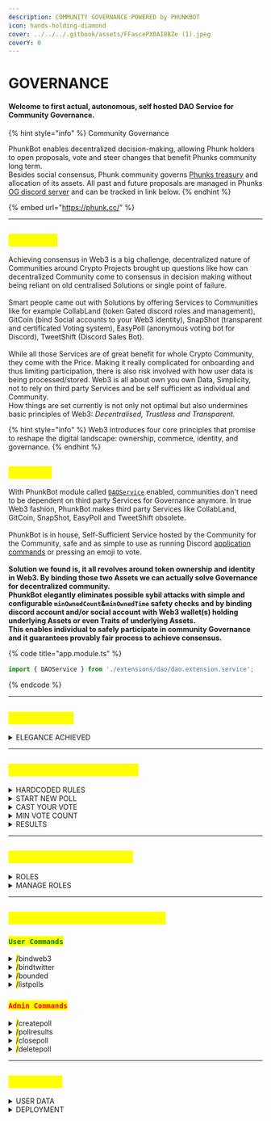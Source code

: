 ```yaml
---
description: COMMUNITY GOVERNANCE POWERED by PHUNKBOT
icon: hands-holding-diamond
cover: ../../../.gitbook/assets/FFascePX0AI8BZe (1).jpeg
coverY: 0
---
```


# GOVERNANCE

#### Welcome to first actual, autonomous, self hosted DAO Service for Community Governance.

{% hint style="info" %}
Community Governance

PhunkBot enables decentralized decision-making, allowing Phunk holders to open proposals, vote and steer changes that benefit Phunks community long term. \
Besides social consensus, Phunk community governs [Phunks treasury](https://etherscan.io/address/0x61f874551c69f0E40c9f55219107B408C989aDEc) and allocation of its assets. All past and future proposals are managed in Phunks [OG discord server](https://discord.gg/6DadnVRwVY) and can be tracked in link below.&#x20;
{% endhint %}

{% embed url="https://phunk.cc/" %}

***

## <mark style="color:yellow;">`Challenge`</mark>

Achieving consensus in Web3 is a big challenge, decentralized nature of Communities around Crypto Projects brought up questions like how can decentralized Community come to consensus in decision making without being reliant on old centralised Solutions or single point of failure. \
\
Smart people came out with Solutions by offering Services to Communities like for example CollabLand (token Gated discord roles and management), GitCoin (bind Social accounts to your Web3 identity), SnapShot (transparent and certificated Voting system), EasyPoll (anonymous voting bot for Discord), TweetShift (Discord Sales Bot). \
\
While all those Services are of great benefit for whole Crypto Community, they come with the Price. Making it really complicated for onboarding and thus limiting participation, there is also risk involved with how user data is being processed/stored. Web3 is all about own you own Data, Simplicity, not to rely on third party Services and be self sufficient as individual and Community. \
How things are set currently is not only not optimal but also undermines basic principles of Web3: _Decentralised, Trustless and Transparent._&#x20;

{% hint style="info" %}
Web3 introduces four core principles that promise to reshape the digital landscape: ownership, commerce, identity, and governance.
{% endhint %}

## <mark style="color:yellow;">`Solution`</mark>

With PhunkBot module called [`DAOService`](features.md) enabled, communities don't need to be dependent on third party Services for Governance anymore. In true Web3 fashion, PhunkBot makes third party Services like CollabLand, GitCoin, SnapShot, EasyPoll and TweetShift obsolete. \
\
PhunkBot is in house, Self-Sufficient Service hosted by the Community for the Community, safe and as simple to use as running Discord [application commands](governance.md#daoservice-commands-explained) or pressing an emoji to vote.\
\
**Solution we found is, it all revolves around token ownership and identity in Web3. By binding those two Assets we can actually solve Governance for decentralized community.**\
**PhunkBot elegantly eliminates possible sybil attacks with simple and configurable `minOwnedCount`&`minOwnedTime` safety checks and by binding discord account and/or social account with Web3 wallet(s) holding underlying Assets or even Traits of underlying Assets.** \
**This enables individual to safely participate in community Governance and it guarantees provably fair process to achieve consensus.**&#x20;

{% code title="app.module.ts" %}
```typescript
import { DAOService } from './extensions/dao/dao.extension.service';
```
{% endcode %}

***

## <mark style="color:yellow;">`Sybil Attack`</mark>

<details>

<summary>ELEGANCE ACHIEVED</summary>

Hardly any Community in Crypto is immune to [Sybil Attack](https://en.wikipedia.org/wiki/Sybil_attack) especially where individuals can exploit Governance system to their monetary advantage.

We at Phunks Community, while exploring best ways to Achieve consensus for Proposals came to conclusion that [current system](governance.md#challenge) if flawed and undermines basic Principles of Web3.&#x20;

We found a new, better way to Govern decentralized Community by utilising already available ideas and tools into Simple yet powerful way.

We enabled PhunkBot to serve as autonomous, trustless Bot that elegantly eliminates Sybil in dynamic and configurable setup. &#x20;

{% code title="config.ts" %}
```typescript
      minOwnedCount: 1,
      minOwnedTime: 15, // in days
```
{% endcode %}

Example Above is set off Parameters that writes a Simple Rule that if user has minimum of \
1 underlying Asset and owns that Asset for minimum of 15 days is allowed to Vote. Only works if that user already [bounded](governance.md#bounded) his Discord and/or Twitter account to his Web3 wallet(s).&#x20;

Example bellow is another (optional) set of rules where only [permitted](governance.md#createpoll) Discord Roles that PhunkBot granted to a specific underlying Assets/Traits are allowed to Vote.&#x20;

{% code title="dao.extention.service.ts" %}
```typescript
if (poll.discord_role_id && !member.roles.cache.has(poll.discord_role_id)) {
```
{% endcode %}

<mark style="background-color:orange;">Also here, First rule</mark> <mark style="background-color:orange;"></mark><mark style="background-color:orange;">**minOwnedCount & minOwnedTime**</mark> <mark style="background-color:orange;"></mark><mark style="background-color:orange;">always applies.</mark> \
<mark style="background-color:red;">Additional Rules like</mark> <mark style="background-color:red;"></mark><mark style="background-color:red;">**minDiscordActivity & minTwitterActivity**</mark> <mark style="background-color:red;"></mark><mark style="background-color:red;">can be added in the future.</mark>

</details>

***

## <mark style="color:yellow;">`Voting Process Explained`</mark>

<details>

<summary>HARDCODED RULES</summary>

#### For users to participate in Voting Process, few simple conditions needs to be met.

* User holds underlying Asset, for example Phunk NFT.
* User holds underlying Asset for minimum [threshold](governance.md#sybil-attack) time set.
* User has Discord and optional Twitter Account.
* User [bounded](governance.md#daoservice-commands-explained) his Discord and optional Twitter Account.
* For Vote to be considered Success, min Vote count [threshold](governance.md#min-vote-count) needs to be reached.

<mark style="background-color:red;">1 bounded Identity even with multiple Wallets and Phunks NFTs equals 1 Vote.</mark>

<mark style="background-color:green;">That's it! Player one ready, go!</mark>&#x20;

</details>

<details>

<summary>START NEW POLL</summary>

This commands is reserved for Discord Admins only and is explained here:

-> [#createpoll](governance.md#createpoll "mention")

</details>

<details>

<summary>CAST YOUR VOTE</summary>

By default users have two options to Vote 👍 (Yes) and 👎 (No).

Note: your Vote is anonymous and is not visible to other users, however Admins are allowed to privately [audit](governance.md#pollresults) all the Voters/Votes for [security](governance.md#sybil-attack) purposes and if necessary to provide proof in case of a dispute.

Not&#x65;**:** once Voted, Vote can not be redacted! You can however change your Vote from yes to no or other way around during whole voting period without limitations.

#### If Vote was successfully recorded, user gets confirmation message from PhunkBot

![](<../../../.gitbook/assets/image (83).png>)

#### If user is not allowed to Vote, user gets notification message from PhunkBot

![](<../../../.gitbook/assets/image (84).png>)

<mark style="background-color:red;">To receive PhunkBot notifications you need to have your Discord DMs open.</mark>\ <mark style="background-color:orange;">To see all Active Polls to Vote, simply run /listpolls</mark> [<mark style="background-color:orange;">command</mark>](governance.md#daoservice-commands-explained) <mark style="background-color:orange;">on Discord or go to:</mark>\
[https://phunk.cc/polls/](https://phunk.cc/polls/)

#### DEMO

<img src="../../../.gitbook/assets/2023-12-05_10-06-43 (1).gif" alt="" data-size="original">

Vote demo for custom Discord role powered by PhunkBot.

</details>

<details>

<summary>MIN VOTE COUNT</summary>

Optional Admins can set `minimumVotesRequired` for Poll to be considered Success or if minimum threshold was not Reached is marked as Failed, therefore consensus not reached.&#x20;

{% code title="dao.extention.service.ts" %}
```typescript
    if (minimumVotesRequired) {
      const reached = voteCount >= minimumVotesRequired ? '✅' : '❌'
      msg += `\nMinimum votes required: **${minimumVotesRequired}** (Reached: ${reached})`
    }
```
{% endcode %}

#### Input

<img src="../../../.gitbook/assets/Bildschirmfoto 2023-12-03 um 10.15.49.png" alt="" data-size="original">

#### Output

<img src="../../../.gitbook/assets/Bildschirmfoto 2023-12-03 um 10.15.21.png" alt="" data-size="original">

<mark style="background-color:orange;">Note: If min threshold of Votes is set too for example 30 and reached; Min votes required:</mark> <mark style="background-color:orange;"></mark><mark style="background-color:orange;">**30**</mark> <mark style="background-color:orange;"></mark><mark style="background-color:orange;">(Reached: ❌) will automatically change to Min votes required:</mark> <mark style="background-color:orange;"></mark><mark style="background-color:orange;">**30**</mark> <mark style="background-color:orange;"></mark><mark style="background-color:orange;">(Reached: ✅).</mark>

</details>

<details>

<summary>RESULTS</summary>

To avoid user being influenced by Vote weight going in one direction and to keep Voting process as fair as possible, it is not possible to see current results nor count of yes or no Votes/Voters. Only after [set time](governance.md#createpoll) for Poll expired, final results are automatically Revealed.

#### Output

![](<../../../.gitbook/assets/Bildschirmfoto 2023-12-04 um 07.09.22.png>)

</details>

***

## <mark style="color:yellow;">`Discord Roles Explained`</mark>

<details>

<summary>ROLES</summary>

By binding Discord Account with your Web3 wallet(s), PhunkBot automatically Grants you Discord roles depending on underlying Asset and parameters set under `src/config.ts`.&#x20;

This can be for example one Role for holding underlying Asset or Multiple Roles for holding Specific Traits of underlying Collection.

<img src="../../../.gitbook/assets/Bildschirmfoto 2023-11-30 um 22.49.38.png" alt="" data-size="original">

#### Code Example of Role granted to Stringy Hair Trait Holders

{% code title="config.ts" %}
```typescript
    {
      guildId: '873564453227094078',
      roleId: '1174817463515500574',
      specificTrait: {
        traitType: 'Hair',
        traitValue: 'Stringy Hair'
      }
    },
```
{% endcode %}

#### Example of PhunkBot log when granting roles

{% code title="dao.extention.service.ts" %}
```typescript
[start:prod] [2023-11-30 22:58:57] [dao.extension.service] [info]: grantRoles()
[start:prod] --> granting PHUNK to avolalim.eth
[start:prod] --> granting PHUNK to MACHO 💥
[start:prod] --> granting PHUNK to .meuleman
[start:prod] --> granting PHUNK to dovebot <afk>
[start:prod] --> granting PHUNK to shalfean
[start:prod] --> granting PHUNK to qukuaiboyou
[start:prod] --> granting PHUNK to jacopoman
[start:prod] --> granting PHUNK to 9999999333
[start:prod] --> granting PHUNK to cadillion
[start:prod] --> granting PHUNK to doli0li
[start:prod] --> granting PHUNK to web_gnar
```
{% endcode %}

<mark style="background-color:orange;">grantRoles() is handled by PhunkBot automatically and if user at anytime or for any reason removes underlying Asset from his bounded Web3 wallet, Role(s) get redacted.</mark> \
<mark style="background-color:red;">**Grace period is set to 24h!**</mark>

</details>

<details>

<summary>MANAGE ROLES</summary>



</details>

***

## <mark style="color:yellow;">`DAOService Commands Explained`</mark>

### <mark style="color:green;">`User Commands`</mark>

<details>

<summary><mark style="color:blue;">/</mark>bindweb3</summary>

User command to bind Discord Account with Web3 wallet(s).

#### User Command

```typescript
/bindweb3
```

#### Output

<img src="../../../.gitbook/assets/Bildschirmfoto 2023-12-02 um 00.35.43.png" alt="" data-size="original">

</details>

<details>

<summary><mark style="color:blue;">/</mark>bindtwitter</summary>

User command to bind Twitter Account with Web3 wallet(s).

#### User Command

```typescript
/bindtwitter
```

#### Output

<img src="../../../.gitbook/assets/Bildschirmfoto 2023-12-02 um 00.36.51.png" alt="" data-size="original">

</details>

<details>

<summary><mark style="color:blue;">/</mark>bounded</summary>

List bounded Web3 wallet(s) and Twitter Account to your Discord Account.&#x20;

#### User Command

```typescript
/bounded
```

#### Output

<img src="../../../.gitbook/assets/Bildschirmfoto 2023-11-30 um 23.29.09.png" alt="" data-size="original">\
<mark style="background-color:orange;">To preserve privacy, command output is only Visible to user that called it.</mark>&#x20;

</details>

<details>

<summary><mark style="color:blue;">/</mark>listpolls</summary>

#### To make it easy for users to keep track of Active Polls, users can run this command at any time without limitations. Wen called, it will List all Active Polls and link to each Poll.

#### User Command

```typescript
/listpolls
```

![](<../../../.gitbook/assets/image (81).png>)

#### Output

![](<../../../.gitbook/assets/image (82).png>)

<mark style="background-color:orange;">For non Discord users, all Active and Finished Polls are visible at:</mark> [https://phunk.cc/polls/](https://phunk.cc/polls/)

</details>

### <mark style="color:red;">`Admin Commands`</mark>

<details>

<summary><mark style="color:blue;">/</mark>createpoll</summary>

This commands is reserved for Discord Admins only, executing this command with parameters set kicks off new Poll where community can vote on Active proposals and as a result achieve consensus.

* Voting itself is anonymous and final results get auto revealed only after set time expires.&#x20;
* Only Admins are [permitted](governance.md#pollresults) to see casted Votes and Voters for auditing purposes.
* If optional <mark style="color:blue;">\<role></mark> is set, only users with set Discord role can cast a Vote.
* With set parameters under src/config.ts Sybil attacks are mitigated, read more [here](governance.md#sybil-attack-handling).

#### Admin Command

```typescript
/createpoll <description> <duration> <role> <emoji> <link> <minimumvotes> 
```

![](<../../../.gitbook/assets/Bildschirmfoto 2023-12-03 um 10.15.49 (1).png>)

#### Output

![](<../../../.gitbook/assets/Bildschirmfoto 2023-12-03 um 10.15.21 (1).png>)

</details>

<details>

<summary><mark style="color:blue;">/</mark>pollresults</summary>

This commands is reserved for Discord Admins only. It will display SnapShot of Vote result and will list all the Voters for Current and Past Polls.

#### Admin Command

```typescript
/pollresults <poll id>
```

![](<../../../.gitbook/assets/image (76).png>)

#### How to get Poll ID?

![](<../../../.gitbook/assets/image (78).png>)

To see this option, on your Discord settings, you will need to have Developer mode turned ON.

<img src="../../../.gitbook/assets/Bildschirmfoto 2023-12-02 um 00.11.25.png" alt="" data-size="original">

#### Output

![](<../../../.gitbook/assets/image (77).png>)

<mark style="background-color:orange;">This is Visible to Admins only and it is on their own discretion if they will share this information with the Community.</mark>&#x20;

</details>

<details>

<summary><mark style="color:blue;">/</mark>closepoll</summary>

This commands is reserved for Discord Admins only. It will Force Close currently Active Poll.\
If used, PhunkBot will Print this interaction and it will be visible to users.&#x20;

#### Admin Command

```typescript
/closepoll <poll id>
```

![](<../../../.gitbook/assets/image (79).png>)

#### Output

<img src="../../../.gitbook/assets/Bildschirmfoto 2023-12-02 um 00.28.30.png" alt="" data-size="original">

</details>

<details>

<summary><mark style="color:blue;">/</mark>deletepoll</summary>

This commands is reserved for Discord Admins only. It will Force Delete currently Active Poll.\
If used, PhunkBot will Print this interaction and it will be visible to users.&#x20;

#### Admin Command

```typescript
/deletepoll <poll id>
```

![](<../../../.gitbook/assets/image (80).png>)

#### Output

<img src="../../../.gitbook/assets/Bildschirmfoto 2023-12-02 um 00.28.59.png" alt="" data-size="original">

</details>

***

## <mark style="color:yellow;">`Encryption`</mark>

<details>

<summary>USER DATA</summary>

To protect user data in case of data breach, data is Encrypted using community owned Symetric key that is obtained from the discord server and [Explained here](https://discord.com/channels/873564453227094078/1148354544938528830/1162887458309029890).

#### Wen enabled, this is how Encrypted user data looks like on Host Server.

![](<../../../.gitbook/assets/image (2) (1).png>)

#### Encryption is Optional, it can be Enabled by changing Boolean from `false` to `true`

{% code title="config.ts" %}
```typescript
  dao_requires_encryption_key: false,
```
{% endcode %}

#### Code Sample

{% code title="dao.extention.service.ts" %}
```typescript
if (config.dao_requires_encryption_key) {
  const guildsId = unique(config.dao_roles.map(r => r.guildId))
  for (const guildId of guildsId) {
    console.log(`fetching encryption key for ${guildId}`)
    
    const guild = this.discordClient.getClient().guilds.cache.get(guildId)
    const channels = await guild.channels.fetch()

    const channel = channels.find(channel => channel.name === 'setup-daoextension') as TextBasedChannel
    const lastMessage = await channel.messages.fetch(channel.lastMessageId)
    this.encryptionKeys.set(guildId, lastMessage.content)
    console.log(`fetched encryption key for ${guildId}`)
  }
}
```
{% endcode %}

<mark style="background-color:red;">Data saved is: Discord ID, Wallet(s) public Key(s).</mark>

</details>

<details>

<summary>DEPLOYMENT</summary>

Data is Encrypted using community owned Symetric key that is obtained from the discord server, but how does that work?

Ideally one of Discord Admins creates Private channel called `#setup-daoextension` \
on Discord containing a 32 bytes encryption key for example using this [generator](https://seanwasere.com/generate-random-hex/).

&#x20;![](<../../../.gitbook/assets/Bildschirmfoto 2023-12-16 um 10.08.45.png>)

and places Encryption key as only message into this Private channel. PhunkBot needs to have access to channel to Decrypt data in PhunkBot memory using this key.

After seed (encryption key) is in place, bot host enables encryption by changing Boolean from `false` to `true` under config.ts.

{% code title="config.ts" %}
```typescript
 dao_requires_encryption_key: true,
```
{% endcode %}

<mark style="background-color:red;">Warning: enabling Encryption will wipe database containing user data collected before.</mark>



</details>
